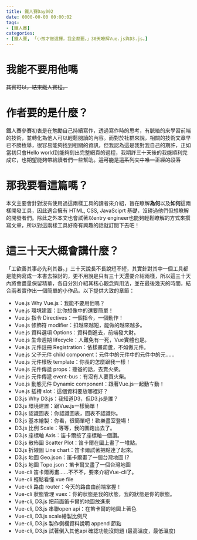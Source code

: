 ```yaml
---
title: 鐵人賽Day002
date: 0000-00-00 00:00:02
tags:
- [鐵人賽]
categories: 
- [鐵人賽, 「小孩才做選擇，我全都要。」30天瞭解Vue.js與D3.js。]
---
```

# 我能不要用他嗎
~~其實可以，結束鐵人賽程。~~

# 作者要的是什麼？
鐵人賽參賽初衷是在勉勵自己持續寫作，透過寫作時的思考，有脈絡的來學習前端的技術，並轉化為他人可以輕鬆閱讀的內容。而對於社群來說，相關的技術文章早已不勝枚舉，很容易能夠找到相關的資訊，但我認為這是我對我自己的期許，正如當初只會Hello world到能夠刻出完整網頁的過程，我期許三十天後的我能順利完成它，也期望能夠帶給讀者們一些幫助。~~這可能是這系列文中唯一正經的段落~~

# 那我要看這篇嗎？
本文主要會針對沒有使用過這兩樣工具的讀者來介紹，旨在瞭解**為何**以及**如何**這兩樣開發工具，因此適合擁有 HTML, CSS, JavaSciprt 基礎，沒碰過他們但想瞭解的開發者們。除此之外本文也會試著以entry engineer也能夠輕鬆瞭解的方式來撰寫文章，所以對這兩樣工具好奇有興趣的話就訂閱下去吧！

# 這三十天大概會講什麼？
「工欲善其事必先利其器。」三十天說長不長說短不短，其實針對其中一個工具都是能夠寫成一本書去探討的，更不用說是只有三十天還要介紹兩樣，所以這三十天內將會盡量保留精華，各自分別介紹其核心觀念與用法，並在最後幾天的時間，結合兩者實作出一個簡單的小作品。以下提供大致的章節：

- Vue.js Why Vue.js：我能不要用他嗎？
- Vue.js 環境建置：比你想像中的還要簡單！
- Vue.js 指令 Directives：一個指令，一個動作！
- Vue.js 修飾符 modifier：扣越來越短，能做的越來越多。
- Vue.js 資料選項 Options：資料倒進去，前端發大財。
- Vue.js 生命週期 lifecycle：人難免有一死，Vue實體也是。
- Vue.js 元件註冊 Registration：依樣畫葫蘆，不如做元件。
- Vue.js 父子元件 child component：元件中的元件中的元件中的元……
- Vue.js 元件樣板 template：你長的怎麼跟我一樣！
- Vue.js 元件傳遞 props：聽爸的話，去賣火柴。
- Vue.js 元件傳遞 event-bus：有沒有人要買火柴。
- Vue.js 動態元件 Dynamic component：跟著Vue.js一起動ㄘ動！
- Vue.js 插槽 slot：這個資料要放哪裡好？
- D3.js Why D3.js：我知道D3，但D3.js是誰？
- D3.js 環境建置：跟Vue.js一樣簡單！
- D3.js 認識圖表：你認識圖表，圖表不認識你。
- D3.js 基本繪製：你看，很簡單吧！歡樂畫室登場！
- D3.js 比例 Scale：等等，我的圖跑出去了。
- D3.js 座標軸 Axis：笛卡爾按了座標軸一個讚。
- D3.js 散佈圖 Scatter Plot：笛卡爾在圖上畫了一堆點。
- D3.js 折線圖 Line chart：笛卡爾試著把點連了起來。
- D3.js 地圖 Geo.json：笛卡爾畫了一個台灣地圖 (?
- D3.js 地圖 Topo.json：笛卡爾又畫了一個台灣地圖
- Vue-cli 笛卡爾再畫……不不不，要來介紹Vue-cli了。
- Vue-cli 輕鬆看懂.vue file
- Vue-cli 路由 router：今天的路由由前端掌握！
- Vue-cli 狀態管理 vuex：你的狀態是我的狀態，我的狀態是你的狀態。
- Vue-cli, D3.js 把前面笛卡爾的地圖放進來
- Vue-cli, D3.js 串聯open api：在笛卡爾的地圖上著色
- Vue-cli, D3.js scale繪製比例尺
- Vue-cli, D3.js 製作側欄資料說明 append 節點
- Vue-cli, D3.js 試著倒入其他api 確認功能沒問題 (最高溫度，最低溫度)